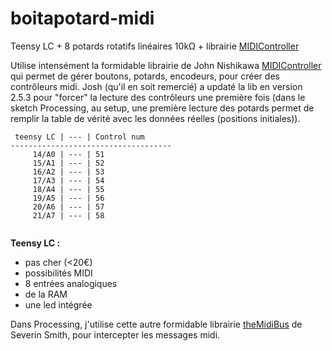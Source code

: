 # boitapotard-midi
Teensy LC + 8 potards rotatifs linéaires 10kΩ + librairie [MIDIController](https://github.com/joshnishikawa/MIDIcontroller)

Utilise intensément la formidable librairie de John Nishikawa [MIDIController](https://github.com/joshnishikawa/MIDIcontroller) qui permet de gérer boutons, potards, encodeurs, pour créer des contrôleurs midi.
Josh (qu'il en soit remercié) a updaté la lib en version 2.5.3 pour "forcer" la lecture des contrôleurs une première fois (dans le sketch Processing, au setup, une première lecture des potards permet de remplir la table de vérité avec les données réelles (positions initiales)).

```
 teensy LC | --- | Control num
------------------------------------
     14/A0 | --- | 51  
     15/A1 | --- | 52
     16/A2 | --- | 53
     17/A3 | --- | 54
     18/A4 | --- | 55
     19/A5 | --- | 56
     20/A6 | --- | 57
     21/A7 | --- | 58
     
```
**Teensy LC :** 
- pas cher (<20€)
- possibilités MIDI
- 8 entrées analogiques
- de la RAM
- une led intégrée

Dans Processing, j'utilise cette autre formidable librairie [theMidiBus](https://github.com/sparks/themidibus) de Severin Smith, pour intercepter les messages midi.
